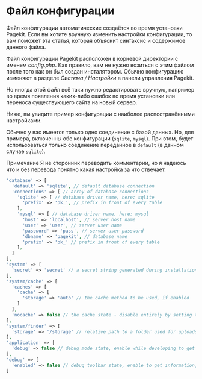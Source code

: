 # Файл конфигурации

<p class="uk-article-lead">Файл конфигурации автоматические создаётся во время установки Pagekit. Если вы хотите вручную изменить настройки конфигурации, то вам поможет эта статья, которая объяснит синтаксис и содержимое данного файла.</p>

Файл конфигурации Pagekit расположен в корневой директории с именем *config.php*. Как правило, вам не нужно возиться с этим файлом после того как он был создан инсталятором. Обычно конфигурацию изменяют в разделе *Система / Настройки* в панели управления Pagekit.

Но иногда этой файл всё таки нужно редактировать вручную, например во время появления каких-либо ошибок во время установки или переноса существующего сайта на новый сервер.

Ниже, вы увидите пример конфигурации с наиболее распостранёнными настройками.

Обычно у вас имеется только одно соединение с базой данных. Но, для примера, включенны обе конфигурации (`sqlite`, `mysql`). При этом, будет использоваться только соединение переданное в `default` (в данном случае `sqlite`).

<span class="uk-badge">Примечание</span> Я не сторонник переводить комментарии, но я надеюсь что и без перевода понятно какая настройка за что отвечает.

```php
'database' => [
  'default' => 'sqlite', // default database connection
  'connections' => [ // array of database connections
    'sqlite' => [ // database driver name, here: sqlite
      'prefix' => 'pk_', // prefix in front of every table
    ],
    'mysql' => [ // database driver name, here: mysql
      'host' => 'localhost', // server host name
      'user' => 'user', // server user name
      'password' => 'pass', // server user password
      'dbname' => 'pagekit', // database name
      'prefix' => 'pk_' // prefix in front of every table
    ],
  ]
],
'system' => [
  'secret' => 'secret' // a secret string generated during installation
],
'system/cache' => [
  'caches' => [
    'cache' => [
      'storage' => 'auto' // the cache method to be used, if enabled
    ]
  ],
  'nocache' => false // the cache state - disable entirely by setting to true
],
'system/finder' => [
  'storage' => '/storage' // relative path to a folder used for uploads, cache etc.
],
'application' => [
  'debug' => false // debug mode state, enable while developing to get debug output
],
'debug' => [
  'enabled' => false // debug toolbar state, enable to get information, about requests, routes etc.
]
```